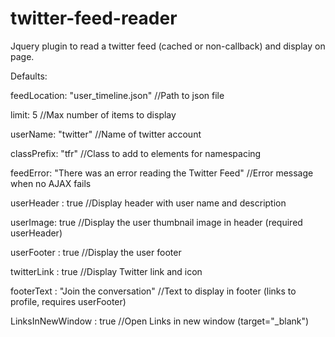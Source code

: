 twitter-feed-reader
===================

Jquery plugin to read a twitter feed (cached or non-callback) and display on page.

Defaults:

  feedLocation: "user_timeline.json" //Path to json file
  
  limit: 5 //Max number of items to display
  
  userName: "twitter" //Name of twitter account
  
  classPrefix: "tfr" //Class to add to elements for namespacing
  
  feedError: "There was an error reading the Twitter Feed" //Error message when no AJAX fails
  
  userHeader : true //Display header with user name and description
  
  userImage: true //Display the user thumbnail image in header (required userHeader)
  
  userFooter : true //Display the user footer
  
  twitterLink : true //Display Twitter link and icon
  
  footerText : "Join the conversation" //Text to display in footer (links to profile, requires userFooter)
  
  LinksInNewWindow : true //Open Links in new window (target="_blank")
